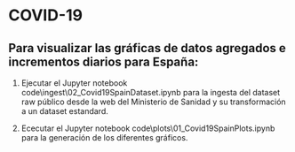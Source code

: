 # COVID-19

## Para visualizar las gráficas de datos agregados e incrementos diarios para España:

1. Ejecutar el Jupyter notebook code\ingest\02_Covid19SpainDataset.ipynb para la ingesta del dataset raw público desde la web del Ministerio de Sanidad y su transformación a un dataset estandard.

2. Ececutar el Jupyter notebook code\plots\01_Covid19SpainPlots.ipynb para la generación de los diferentes gráficos.

